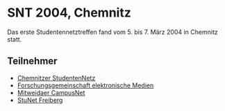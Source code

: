 # SNT 2004, Chemnitz

Das erste Studentennetztreffen fand vom 5. bis 7. März 2004 in Chemnitz
statt.

## Teilnehmer

* [Chemnitzer StudentenNetz](../Networks/chemnitz_csn.md)
* [Forschungsgemeinschaft elektronische Medien](../Networks/ilmenau_fem.md)
* [Mitweidaer CampusNet](../Networks/mittweida_mcn.md)
* [StuNet Freiberg](../Networks/freiberg_sfg.md)
